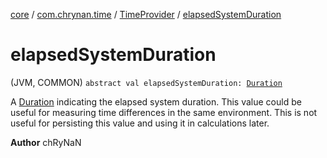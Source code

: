 [core](../../index.md) / [com.chrynan.time](../index.md) / [TimeProvider](index.md) / [elapsedSystemDuration](./elapsed-system-duration.md)

# elapsedSystemDuration

(JVM, COMMON) `abstract val elapsedSystemDuration: `[`Duration`](https://kotlinlang.org/api/latest/jvm/stdlib/kotlin.time/-duration/index.html)

A [Duration](https://kotlinlang.org/api/latest/jvm/stdlib/kotlin.time/-duration/index.html) indicating the elapsed system duration. This value could be useful for measuring time differences
in the same environment. This is not useful for persisting this value and using it in calculations later.

**Author**
chRyNaN

